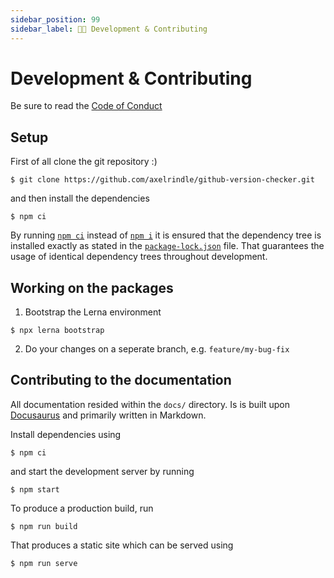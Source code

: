 ```yaml
---
sidebar_position: 99
sidebar_label: 👨‍💻 Development & Contributing
---
```


# Development & Contributing

Be sure to read the [Code of Conduct](https://github.com/axelrindle/github-version-checker/blob/main/CODE_OF_CONDUCT.md)

## Setup

First of all clone the git repository :)

```shell
$ git clone https://github.com/axelrindle/github-version-checker.git
```

and then install the dependencies

```shell
$ npm ci
```

By running [`npm ci`](https://docs.npmjs.com/cli/v9/commands/npm-ci) instead of [`npm i`](https://docs.npmjs.com/cli/v9/commands/npm-install) it is ensured that the dependency tree is installed exactly as stated in the [`package-lock.json`](https://docs.npmjs.com/cli/v9/configuring-npm/package-lock-json) file. That guarantees the usage of identical dependency trees throughout development.

## Working on the packages

1. Bootstrap the Lerna environment

```shell
$ npx lerna bootstrap
```

2. Do your changes on a seperate branch, e.g. `feature/my-bug-fix`

## Contributing to the documentation

All documentation resided within the `docs/` directory. Is is built upon [Docusaurus](https://docusaurus.io/) and primarily written in Markdown.

Install dependencies using

```shell
$ npm ci
```

and start the development server by running

```shell
$ npm start
```

To produce a production build, run

```shell
$ npm run build
```

That produces a static site which can be served using

```shell
$ npm run serve
```
